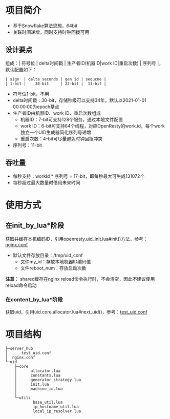 # 项目简介

- 基于Snowflake算法思想，64bit
- 关联时间递增，同时支持时钟回拨可用


## 设计要点

组成：| 符号位 | delta时间戳 | 生产者ID(机器ID|work ID|重启次数) | 序列号 |，默认配置如下：
```text
| sign  | delta seconds | gen id | sequcne |
| 1-bit |    30-bit     | 22-bit |  11-bit |
```
- 符号位1-bit，不用
- delta时间戳：30-bit，存储秒级可以支持34年，默认以2021-01-01 00:00:00为epoch基点
- 生产者ID由机器ID、work ID、重启次数组成
  - 机器ID：7-bit可支持128个服务，通过本地文件配置
  - work ID：6-bit可支持64个线程，对应OpenResty的work.id，每个work独立一个UID生成器简化序列号递增
  - 重启次数：4-bit可尽量避免时钟回拨冲突
- 序列号：11-bit

## 吞吐量

- 每秒支持：workId * 序列号 = 17-bit，即每秒最大可生成131072个
- 每秒超过最大数量时借用未来时间

# 使用方式

## 在init_by_lua*阶段
获取并缓存本机编码ID，引用openresty.uid_init.lua#init()方法，参考：[nginx.conf](https://github.com/NaraLuwan/openresty-uid/blob/master/nginx.conf)
- 默认文件存放目录：/tmp/uid_conf
  - 文件my_id：存放本地机器ID编码值
  - 文件reboot_num：存放启动次数

**注意：** shared缓存在nginx reload命令执行时，不会清空，因此不建议使用reload命令启动

### 在content_by_lua*阶段
获取uid，引用uid.core.allocator.lua#next_uid()，参考：[test_uid.conf](https://github.com/NaraLuwan/openresty-uid/blob/master/server_hub/test_uid.conf)


# 项目结构
```text
├─server_hub
│      test_uid.conf
│  nginx.conf
└─uid
    ├─core
    │      allocator.lua
    │      constants.lua
    │      generator_strategy.lua
    │      init.lua
    │      machine_id.lua
    │
    └─utils
            base_util.lua
            ip_hostname_util.lua
            local_ip_resolver.lua
```
